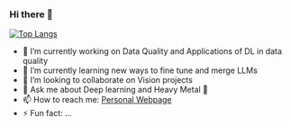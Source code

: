 ### Hi there 👋
<!--
[![Prajwal's GitHub stats](https://github-readme-stats.vercel.app/api?username=prajwalsood&count_private=true&show_icons=true&theme=radical)](https://github.com/anuraghazra/github-readme-stats)
-->
[![Top Langs](https://github-readme-stats.vercel.app/api/top-langs/?username=prajwalsood&theme=radical)](https://github.com/anuraghazra/github-readme-stats)

- 🔭 I’m currently working on Data Quality and Applications of DL in data quality
- 🌱 I’m currently learning new ways to fine tune and merge LLMs
- 👯 I’m looking to collaborate on Vision projects
- 💬 Ask me about Deep learning and Heavy Metal :guitar:
- 📫 How to reach me: [Personal Webpage](https://www.amlohapps.co.in/prajwalsood)
- ⚡ Fun fact: ...

<!--
**PrajwalSood/PrajwalSood** is a ✨ _special_ ✨ repository because its `README.md` (this file) appears on your GitHub profile.

Here are some ideas to get you started:

- 🔭 I’m currently working on ...
- 🌱 I’m currently learning ...
- 👯 I’m looking to collaborate on ...
- 🤔 I’m looking for help with ...
- 💬 Ask me about ...
- 📫 How to reach me: ...
- 😄 Pronouns: ...
- ⚡ Fun fact: ...
-->
